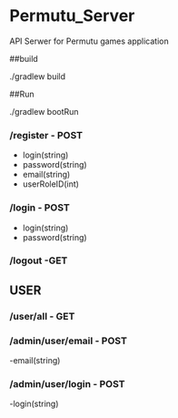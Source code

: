 # Permutu_Server
API Serwer for Permutu games application

##build

./gradlew build

##Run

./gradlew bootRun

### /register - POST

- login(string)
- password(string)
- email(string)
- userRoleID(int)


### /login - POST

- login(string)
- password(string)

### /logout -GET

## USER

### /user/all - GET

### /admin/user/email - POST

-email(string)

### /admin/user/login - POST

-login(string)

